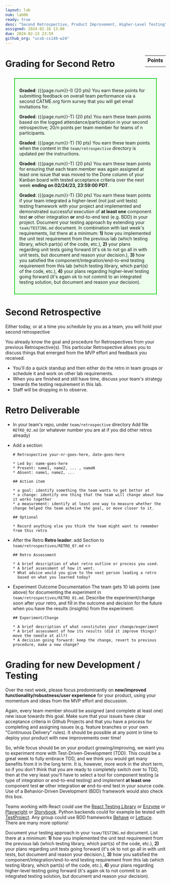 ```yaml
---
layout: lab
num: lab06
ready: true
desc: "Second Retrospective, Product Improvement, Higher-Level Testing"
assigned: 2024-02-16 13:00
due: 2024-02-23 23:59
github_org: "ucsb-cs148-w24"
---
```


<style>
div.grade { margin: 2em; padding: 1em; border: 2px solid #0c0; background-color: #efe; }   
</style>

<div style="float:right; width: auto;">

<table style="margin-top:1em;">
<tr>
   <th>Points</th>
</tr>
<tr>
   <td class="pointCount"></td>
</tr>
</table>

</div>


# Grading for Second Retro

<div class="grade" markdown="1">

**Graded**: ({{page.num}}-I) (20 pts) You earn these points for submitting feedback on overall team performance via a second CATME.org form survey that you will get email invitations for.

**Graded**: ({{page.num}}-T) (20 pts) You earn these team points based on the logged attendance/participation in your second retrospective; 20/n points per team member for teams of n participants.

**Graded**: ({{page.num}}-T) (10 pts) You earn these team points when the content in the `team/retrospective` directory is updated per the instructions.

**Graded**: ({{page.num}}-T) (20 pts) You earn these team points for ensuring that each team member was again assigned at least one issue that was moved to the Done column of your Kanban board with tested acceptance criteria over the next week **ending on 02/24/23, 23:59:00 PDT**.

**Graded**: ({{page.num}}-T) (30 pts) You earn these team points if your team integrated a higher-level (not just unit tests) testing framework with your project and implemented and demonstrated successful execution of **at least one** component test **or** other integration **or** end-to-end test (e.g. BDD) in your project. Document your testing approach by extending your `team/TESTING.md` document. In combination with last week's requirements, list there at a minimum: **1)** how you implemented the unit test requirement from the previous lab (which testing library, which part(s) of the code, etc.), **2)** your plans regarding unit tests going forward (it's ok to not go all in with unit tests, but document and reason your decision.), **3)** how you satisfied the component/integration/end-to-end testing requirement from this lab (which testing library, which part(s) of the code, etc.), **4)** your plans regarding higher-level testing going forward (it's again ok to not commit to an integrated testing solution, but document and reason your decision).  
</div>


# Second Retrospective

Either today, or at a time you schedule by you as a team, you will hold your second retrospective 

You already know the goal and procedure for Retrospectives from your previous Retrospective(s). This particular Retrospective allows you to discuss things that emerged from the MVP effort and feedback you received.

* You'll do a quick standup and then either do the retro in team groups or schedule it and work on other lab requirements. 
* When you are finished and still have time, discuss your team's strategy towards the testing requirement in this lab.   
* Staff will be dropping in to observe.

# Retro Deliverable

* In your team's repo, under `team/retrospective` directory
  Add file `RETRO_02.md` (or whatever number you are at if you did other retros already)

* Add a section:

  ```
  # Retrospective your-nr-goes-here, date-goes-here 

  * Led by: name-goes-here
  * Present: name1, name2, ... , nameN
  * Absent: name1, name2, ...

  ## Action item

  * a goal: identify something the team wants to get better at
  * a change: identify one thing that the team will change about how it works together
  * a measurement: identify at least one way to measure whether the change helped the team acheive the goal, or move closer to it.

  ## Optional

  * Record anything else you think the team might want to remember from this retro

  ```


- After the Retro
    **Retro leader**: add Section to `team/retrospectives/RETRO_0?.md` <<Use the correct number of your Retro>>

  ```
  ## Retro Assessment

  * A brief description of what retro outline or process you used.
  * A brief assessment of how it went.
  * What advice would you give to the next person leading a retro
    based on what you learned today?
  ```

- Experiment Outcome Documentation 
  The team gets 10 lab points (see above) for documenting the experiment in `team/retrospectives/RETRO_01.md`. Describe the experiment/change soon after your retro, and fill in the outcome and decision for the future when you have the results (insights) from the experiment: 
  ```
  ## Experiment/Change

  * A brief description of what constitutes your change/experiment
  * A brief assessment of how its results (did it improve things? move the needle at all?)
  * A decision going forward: keep the change, revert to previous procedure, make a new change? 
  ```

# Grading for new Development / Testing 

Over the next week, please focus predominantly on **new/improved functionality/robustness/user experience** for your product, using your momentum and ideas from the MVP effort and discussion. 

Again, every team member should be assigned (and complete at least one) new issue towards this goal. Make sure that your issues have clear acceptance criteria in Github Projects and that you have a process for completing and assigning issues (e.g. feature branches or your own "Continuous Delivery" rules). It should be possible at any point in time to deploy your product with new improvements over time! 

So, while focus should be on your product growing/improving, we want you to experiment more with Test-Driven-Development (TDD). This could be a great week to fully embrace TDD, and we think you would get many benefits from it in the long term. It is, however, more work in the short term, so if you don't think that you are ready to completely switch over to TDD, then at the very least you'll have to select a tool for component testing (a type of integration or end-to-end testing) and implement **at least one** component test **or** other integration **or** end-to-end test in your source code. Use of a Behavior-Driven Development (BDD) framework would also check this box.  

Teams working with React could use the [React Testing Library](https://testing-library.com/docs/react-testing-library/intro/) or [Enzyme](https://enzymejs.github.io/enzyme/) or [Playwright](https://playwright.dev/) or [Storybook](https://ucsb-cs148.github.io/jstopics/react_storybook/). Python backends could for example be tested with [TestProject](https://testproject.io/). Any group could use BDD frameworks [Behave](https://behave.readthedocs.io/) or [Lettuce](http://lettuce.it/). There are many more options! 

Document your testing approach in your `team/TESTING.md` document. List there at a minimum: **1)** how you implemented the unit test requirement from the previous lab (which testing library, which part(s) of the code, etc.), **2)** your plans regarding unit tests going forward (it's ok to not go all in with unit tests, but document and reason your decision.), **3)** how you satisfied the component/integration/end-to-end testing requirement from this lab (which testing library, which part(s) of the code, etc.), **4)** your plans regarding higher-level testing going forward (it's again ok to not commit to an integrated testing solution, but document and reason your decision).


 